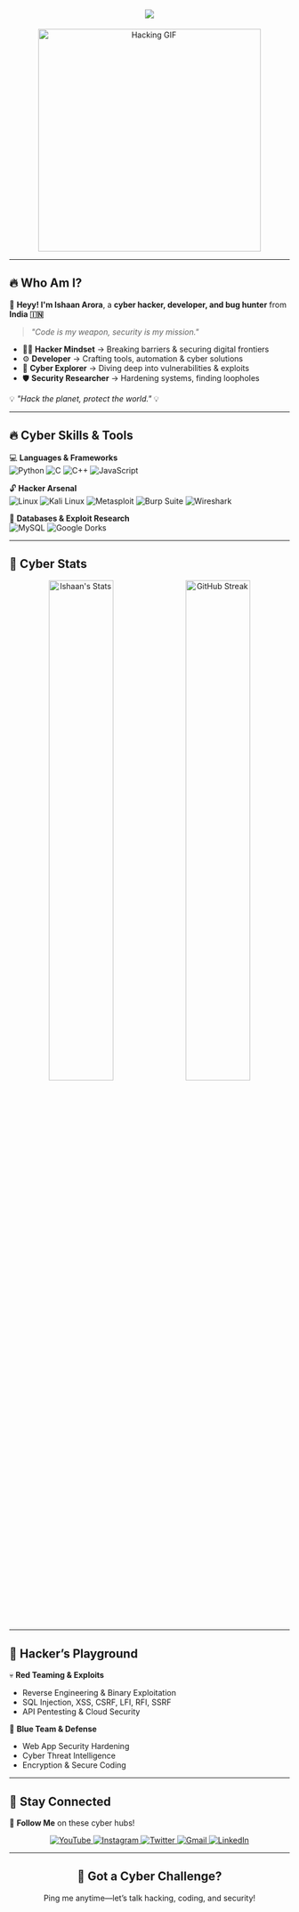 <!-- Cyberpunk Themed GitHub README -->

<h1 align="center">
  <img src="https://readme-typing-svg.herokuapp.com?font=Orbitron&size=25&color=00FF00&center=true&width=500&lines=👾+Welcome+to+My+Cyber+World+👾;💀+Hacker+|+Developer+|+Bug+Hunter+💀;⚡+Exploit+Code+|+Secure+Systems+|+Crack+Challenges+⚡">
</h1>

<div align="center">
  <img src="https://media2.giphy.com/media/v1.Y2lkPTc5MGI3NjExeHZoZ3RhbnBrMGszeHJuanlvc2piaXR1ajUxZG52Znhvc2d3b3phYyZlcD12MV9pbnRlcm5hbF9naWZfYnlfaWQmY3Q9Zw/SWoSkN6DxTszqIKEqv/giphy.gif" width="400" alt="Hacking GIF"/>
</div>

---

## 🔥 Who Am I?  
👋 **Heyy! I'm Ishaan Arora**, a **cyber hacker, developer, and bug hunter** from **India 🇮🇳**  

> _"Code is my weapon, security is my mission."_  

- 🏴‍☠️ **Hacker Mindset** → Breaking barriers & securing digital frontiers  
- ⚙️ **Developer** → Crafting tools, automation & cyber solutions  
- 🚀 **Cyber Explorer** → Diving deep into vulnerabilities & exploits  
- 🛡️ **Security Researcher** → Hardening systems, finding loopholes  

💡 _"Hack the planet, protect the world."_ 💡  

---

## 🔥 Cyber Skills & Tools  
💻 **Languages & Frameworks**  
![Python](https://img.shields.io/badge/Python-000000?style=for-the-badge&logo=python&logoColor=yellow)
![C](https://img.shields.io/badge/C-000000?style=for-the-badge&logo=c&logoColor=white)
![C++](https://img.shields.io/badge/C++-000000?style=for-the-badge&logo=cplusplus&logoColor=blue)
![JavaScript](https://img.shields.io/badge/JavaScript-000000?style=for-the-badge&logo=javascript&logoColor=yellow)

🔓 **Hacker Arsenal**  
![Linux](https://img.shields.io/badge/Linux-000000?style=for-the-badge&logo=linux&logoColor=white)
![Kali Linux](https://img.shields.io/badge/Kali_Linux-000000?style=for-the-badge&logo=kalilinux&logoColor=blue)
![Metasploit](https://img.shields.io/badge/Metasploit-000000?style=for-the-badge&logo=meta&logoColor=white)
![Burp Suite](https://img.shields.io/badge/Burp_Suite-000000?style=for-the-badge&logo=burpsuite&logoColor=orange)
![Wireshark](https://img.shields.io/badge/Wireshark-000000?style=for-the-badge&logo=wireshark&logoColor=blue)

💾 **Databases & Exploit Research**  
![MySQL](https://img.shields.io/badge/MySQL-000000?style=for-the-badge&logo=mysql&logoColor=blue)
![Google Dorks](https://img.shields.io/badge/Google_Dorks-000000?style=for-the-badge&logo=google&logoColor=red)

---

## 🚀 Cyber Stats  
<div align="center">
  <img src="https://github-readme-stats.vercel.app/api?username=ishaancybertech&show_icons=true&theme=radical&hide_border=true" alt="Ishaan's Stats" width="48%"/>
  <img src="https://github-readme-streak-stats.herokuapp.com/?user=ishaancybertech&theme=radical&hide_border=true" alt="GitHub Streak" width="48%"/>
</div>

---

## 🎯 Hacker’s Playground  
💀 **Red Teaming & Exploits**  
- Reverse Engineering & Binary Exploitation  
- SQL Injection, XSS, CSRF, LFI, RFI, SSRF  
- API Pentesting & Cloud Security  

🔐 **Blue Team & Defense**  
- Web App Security Hardening  
- Cyber Threat Intelligence  
- Encryption & Secure Coding  

---

## 📡 Stay Connected  
🔗 **Follow Me** on these cyber hubs!  
<div align="center">
  <a href="https://www.youtube.com/@ishaancybertech" target="_blank">
    <img src="https://img.shields.io/badge/YOUTUBE-FF0000?style=for-the-badge&logo=youtube&logoColor=white" alt="YouTube"/>
  </a>
  <a href="https://instagram.com/ishaancybertech" target="_blank">
    <img src="https://img.shields.io/badge/INSTAGRAM-E4405F?style=for-the-badge&logo=instagram&logoColor=white" alt="Instagram"/>
  </a>
  <a href="https://twitter.com/ishaancybertech" target="_blank">
    <img src="https://img.shields.io/badge/TWITTER-1DA1F2?style=for-the-badge&logo=twitter&logoColor=white" alt="Twitter"/>
  </a>
  <a href="mailto:ishaancybertech@gmail.com" target="_blank">
    <img src="https://img.shields.io/badge/GMAIL-D14836?style=for-the-badge&logo=gmail&logoColor=white" alt="Gmail"/>
  </a>
  <a href="https://linkedin.com/in/ishaancybertech" target="_blank">
    <img src="https://img.shields.io/badge/LINKEDIN-0077B5?style=for-the-badge&logo=linkedin&logoColor=white" alt="LinkedIn"/>
  </a>
</div>

---

<div align="center">
  <h2>💬 Got a Cyber Challenge?</h2>
  <p>Ping me anytime—let’s talk hacking, coding, and security!</p>
</div>
